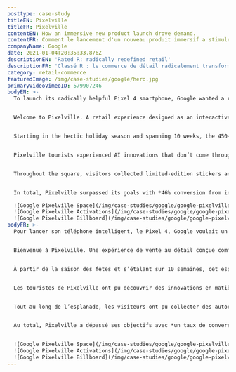 ```yaml
---
posttype: case-study
titleEN: Pixelville
titleFR: Pixelville
contentEN: How an immersive new product launch drove demand.
contentFR: Comment le lancement d'un nouveau produit immersif a stimulé la demande.
companyName: Google
date: 2021-01-04T20:35:33.876Z
descriptionEN: 'Rated R: radically redefined retail'
descriptionFR: 'Classé R : le commerce de détail radicalement transformé'
category: retail-commerce
featuredImage: /img/case-studies/google/hero.jpg
primaryVideoVimeoID: 579907246
bodyEN: >-
  To launch its radically helpful Pixel 4 smartphone, Google wanted a retail space where consumers could experience that helpfulness first hand. But what does a tangible environment look like for a brand that, until now, has lived in the cloud?


  Welcome to Pixelville. A retail experience designed as an interactive town square, built inside one of the largest carriers’ flagship retail stores.


  Starting in the hectic holiday season and spanning 10 weeks, the 450-square-foot blank space was transformed into an immersive journey through Google’s uniquely helpful and quirky world. Shoppers toured four ’stores’ along Pixelville’s Pixel St and Nest Ave: The Lens Gallery, the Motion Sense studio, the Astro Diner, and the Google Apartment. Inside each, BAs invited them to get hands on with the latest from Google in a number of contextually relevant demos.


  Pixelville tourists experienced AI innovations that don’t come through on spec sheets, camera capabilities you have to see to believe, and day-to-day features that, until now, you had to own the device to appreciate.


  Throughout the square, visitors collected limited-edition stickers and Google treats, before being handed off to a sales representative to learn more about how they could take their favorite product home.


  In total, Pixelville surpassed its goals with *46% conversion from intercept to demo, +35pt lift in purchase consideration for Pixel 4, and 15pt lift in purchase consideration for Nest Mini.*

  ![Google Pixelville Space](/img/case-studies/google/google-pixelville-space.jpg)
  ![Google Pixelville Activations](/img/case-studies/google/google-pixelville-activations.jpg)
  ![Google Pixelville Billboard](/img/case-studies/google/google-pixelville-billboard.jpg)
bodyFR: >-
  Pour lancer son téléphone intelligent, le Pixel 4, Google voulait un espace de vente au détail où les consommateurs pourraient découvrir en avant-première cette nouvelle technologie. Mais à quoi ressemble un environnement physique pour une marque qui, jusqu’à présent, vivait dans le nuage de l’internet ?


  Bienvenue à Pixelville. Une expérience de vente au détail conçue comme une esplanade interactive, construite à l’intérieur de l’un des plus grands magasins de détail.


  À partir de la saison des fêtes et s’étalant sur 10 semaines, cet espace vide de 450 pieds carrés a été transformé en un voyage immersif à travers l’univers unique et original de Google. Les gens ont visité quatre « magasins » le long de Pixel Street et Nest Avenue à Pixelville : la galerie Lens, le studio Motion Sense, l’Astro Diner et l’appartement Google. Dans chacun d’eux, grâce à un certain nombre de démos contextuellement pertinentes, les gens ont été invités à se familiariser avec les dernières nouveautés de Google.


  Les touristes de Pixelville ont pu découvrir des innovations en matière d’IA qui n’apparaissent pas encore sur les fiches techniques, des fonctionnalités incroyables de l’appareil photo ainsi que toutes les fonctionnalités que, jusqu’à présent, seuls les propriétaires du téléphone pouvaient apprécier.


  Tout au long de l’esplanade, les visiteurs ont pu collecter des autocollants en édition limitée ainsi que des friandises Google, avant d’être confiés à un représentant des ventes pour en apprendre davantage sur comment ils pouvaient acheter leur produit préféré.


  Au total, Pixelville a dépassé ses objectifs avec *un taux de conversion de 46 %, une augmentation de 35 points de la contrepartie d’achat pour le Pixel 4 et une augmentation de 15 points de la contrepartie d’achat pour Nest Mini.*


  ![Google Pixelville Space](/img/case-studies/google/google-pixelville-space.jpg)
  ![Google Pixelville Activations](/img/case-studies/google/google-pixelville-activations.jpg)
  ![Google Pixelville Billboard](/img/case-studies/google/google-pixelville-billboard.jpg)
---
```


